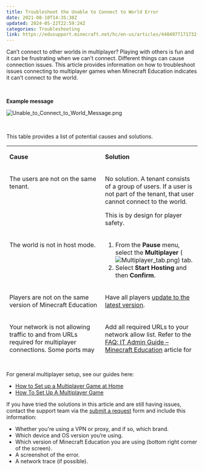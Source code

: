 ```yaml
---
title: Troubleshoot the Unable to Connect to World Error
date: 2021-08-10T14:35:38Z
updated: 2024-05-22T22:59:24Z
categories: Troubleshooting
link: https://edusupport.minecraft.net/hc/en-us/articles/4404977171732-Troubleshoot-the-Unable-to-Connect-to-World-Error
---
```


Can’t connect to other worlds in multiplayer? Playing with others is fun and it can be frustrating when we can’t connect. Different things can cause connection issues. This article provides information on how to troubleshoot issues connecting to multiplayer games when Minecraft Education indicates it can’t connect to the world.

 

**Example message**

![Unable_to_Connect_to_World_Message.png](https://edusupport.minecraft.net/hc/article_attachments/4404977166612)

 

This table provides a list of potential causes and solutions.   

<table style="height: 546px;" data-border="1px" data-cellpadding="5px">
<colgroup>
<col style="width: 50%" />
<col style="width: 50%" />
</colgroup>
<tbody>
<tr style="height: 22px;">
<td style="vertical-align: top; height: 22px; width: 312px"><p><strong>Cause</strong></p></td>
<td style="vertical-align: top; height: 22px; width: 312px"><p><strong>Solution</strong></p></td>
</tr>
<tr style="height: 96px;">
<td style="vertical-align: top; height: 96px; width: 312px"><p>The users are not on the same tenant.</p></td>
<td style="vertical-align: top; height: 96px; width: 312px"><p>No solution. A tenant consists of a group of users. If a user is not part of the tenant, that user cannot connect to the world.</p>
<p>This is by design for player safety.</p></td>
</tr>
<tr style="height: 99px;">
<td style="vertical-align: top; height: 99px; width: 312px"><p>The world is not in host mode.</p></td>
<td style="vertical-align: top; height: 99px; width: 312px"><ol>
<li>From the <strong>Pause</strong> menu, select the <strong>Multiplayer</strong> (<img src="https://edusupport.minecraft.net/hc/article_attachments/4404970486036" alt="Multiplayer_tab.png" />) tab.</li>
<li>Select <strong>Start Hosting</strong> and then <strong>Confirm</strong>.</li>
</ol></td>
</tr>
<tr style="height: 44px;">
<td style="vertical-align: top; height: 44px; width: 312px"><p>Players are not on the same version of Minecraft Education</p></td>
<td style="vertical-align: top; height: 44px; width: 312px"><p>Have all players <a href="https://aka.ms/MEEUpdateFAQ">update to the latest version</a>.</p></td>
</tr>
<tr style="height: 89px;">
<td style="vertical-align: top; height: 89px; width: 312px"><p>Your network is not allowing traffic to and from URLs required for multiplayer connections. Some ports may need to be opened as well.</p></td>
<td style="vertical-align: top; height: 89px; width: 312px"><p>Add all required URLs to your network allow list. Refer to the <a href="../Administration-and-License-Management/FAQ-IT-Admin-Guide.md">FAQ: IT Admin Guide – Minecraft Education</a> article for a list of all the required URLs and ports.</p></td>
</tr>
</tbody>
</table>

 

For general multiplayer setup, see our guides here:

- [How to Set up a Multiplayer Game at Home](https://aka.ms/MEEMultiplayerAtHome)
- [How To Set Up A Multiplayer Game](https://aka.ms/MEEMultiplayer)

If you have tried the solutions in this article and are still having issues, contact the support team via the [submit a request](https://aka.ms/MEE_New_Request) form and include this information:

- Whether you're using a VPN or proxy, and if so, which brand.
- Which device and OS version you’re using.
- Which version of Minecraft Education you are using (bottom right corner of the screen).
- A screenshot of the error.
- A network trace (if possible).
